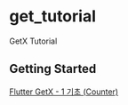 # get_tutorial

GetX Tutorial

## Getting Started

[Flutter GetX - 1 기초 (Counter)](https://letyarch.blogspot.com/2021/05/flutter-getx-1-counter.html)
